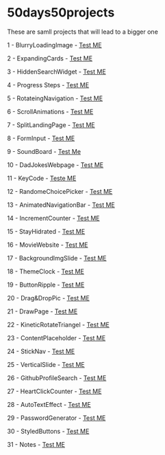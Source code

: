 # 50days50projects
These are samll projects that will lead to a bigger one

1 - BlurryLoadingImage - [Test ME](https://htmlpreview.github.io/?https://github.com/TheMrM/50days50projects/blob/main/BlurryLoadingImage/index.html)

2 - ExpandingCards - [Test ME](https://htmlpreview.github.io/?https://github.com/TheMrM/50days50projects/blob/main/ExpandingCards/index.html)

3 - HiddenSearchWidget - [Test ME](https://htmlpreview.github.io/?https://github.com/TheMrM/50days50projects/blob/main/HiddenSearchWidget/index.html)

4 - Progress Steps - [Test ME](https://htmlpreview.github.io/?https://github.com/TheMrM/50days50projects/blob/main/Progress%20Steps/index.html)

5 - RotateingNavigation - [Test ME](https://htmlpreview.github.io/?https://github.com/TheMrM/50days50projects/blob/main/RotateingNavigation/index.html)

6 - ScrollAnimations - [Test ME](https://htmlpreview.github.io/?https://github.com/TheMrM/50days50projects/blob/main/ScrollAnimations/index.html)

7 - SplitLandingPage - [Test ME](https://htmlpreview.github.io/?https://github.com/TheMrM/50days50projects/blob/main/SplitLandingPage/index.html)

8 - FormInput - [Test ME](https://htmlpreview.github.io/?https://github.com/TheMrM/50days50projects/blob/main/FormInput/index.html)

9 - SoundBoard - [Test Me](https://htmlpreview.github.io/?https://github.com/TheMrM/50days50projects/blob/main/SoundBoard/index.html)

10 - DadJokesWebpage - [Test ME](https://htmlpreview.github.io/?https://github.com/TheMrM/50days50projects/blob/main/DadJokeWebPage/index.html)

11 - KeyCode - [Teste ME](https://htmlpreview.github.io/?https://github.com/TheMrM/50days50projects/blob/main/KeyCode/index.html)

12 - RandomeChoicePicker - [Test ME](https://htmlpreview.github.io/?https://github.com/TheMrM/50days50projects/blob/main/RandomeChoicePicker/index.html)

13 - AnimatedNavigationBar - [Test ME](https://htmlpreview.github.io/?https://github.com/TheMrM/50days50projects/blob/main/AnimatedNavBar/index.html)

14 - IncrementCounter - [Test ME](https://htmlpreview.github.io/?https://github.com/TheMrM/50days50projects/blob/main/IncrementCounters/index.html)

15 - StayHidrated - [Test ME](https://htmlpreview.github.io/?https://github.com/TheMrM/50days50projects/blob/main/DrikWater/index.html)

16 - MovieWebsite - [Test ME](https://htmlpreview.github.io/?https://github.com/TheMrM/50days50projects/blob/main/MovieWebsite/index.html)

17 - BackgroundImgSlide - [Test ME](https://htmlpreview.github.io/?https://github.com/TheMrM/50days50projects/blob/main/BackgroundSlider/index.html)

18 - ThemeClock - [Test ME](https://htmlpreview.github.io/?https://github.com/TheMrM/50days50projects/blob/main/ThemeClock/index.html)

19 - ButtonRipple - [Test ME](https://htmlpreview.github.io/?https://github.com/TheMrM/50days50projects/blob/main/ButtonRipple/index.html)

20 - Drag&DropPic - [Test ME](https://htmlpreview.github.io/?https://github.com/TheMrM/50days50projects/blob/main/Drag%26Drop/index.html)

21 - DrawPage - [Test ME](https://htmlpreview.github.io/?https://github.com/TheMrM/50days50projects/blob/main/DrawPage/index.html)

22 - KineticRotateTriangel - [Test ME](https://htmlpreview.github.io/?https://github.com/TheMrM/50days50projects/blob/main/KinnetCss/index.html)

23 - ContentPlaceholder - [Test ME](https://htmlpreview.github.io/?https://github.com/TheMrM/50days50projects/blob/main/ContentPlaceholder/index.html)

24 - StickNav - [Test ME](https://htmlpreview.github.io/?https://github.com/TheMrM/50days50projects/blob/main/StickyNavigation/index.html)

25 - VerticalSlide - [Test ME](https://htmlpreview.github.io/?https://github.com/TheMrM/50days50projects/blob/main/VerticalSlider/index.html)

26 - GithubProfileSearch - [Test ME](https://htmlpreview.github.io/?https://github.com/TheMrM/50days50projects/blob/main/GithubSearch/index.html)

27 - HeartClickCounter - [Test ME](https://htmlpreview.github.io/?https://github.com/TheMrM/50days50projects/blob/main/HeartClickCounter/index.html)

28 - AutoTextEffect - [Test ME](https://htmlpreview.github.io/?https://github.com/TheMrM/50days50projects/blob/main/AutoTextEffect/index.html)

29 - PasswordGenerator - [Test ME](https://htmlpreview.github.io/?https://github.com/TheMrM/50days50projects/blob/main/PasswordGenerator/index.html)

30 - StyledButtons - [Test ME](https://htmlpreview.github.io/?https://github.com/TheMrM/50days50projects/blob/main/StyledButtons/index.html)

31 - Notes - [Test ME](https://htmlpreview.github.io/?https://github.com/TheMrM/50days50projects/blob/main/Note/index.html)
